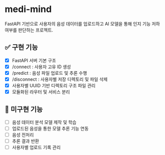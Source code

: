 # medi-mind

FastAPI 기반으로 사용자의 음성 데이터를 업로드하고 AI 모델을 통해 인지 기능 저하 여부를 판단하는 프로젝트.

## ✅ 구현 기능

- [X] FastAPI 서버 기본 구조  
- [X] /connect : 사용자 고유 ID 생성  
- [X] /predict : 음성 파일 업로드 및 추론 수행
- [X] /disconnect : 사용자별 저장 디렉토리 및 파일 삭제
- [X] 사용자별 UUID 기반 디렉토리 구조 파일 관리
- [X] 모듈화된 라우터 및 서비스 분리     

## 🚧 미구현 기능

- [ ] 음성 데이터 분석 모델 제작 및 학습  
- [ ] 업로드된 음성을 통한 모델 추론 기능 연동  
- [ ] 음성 전처리  
- [ ] 추론 결과 반환  
- [ ] 사용자별 업로드 기록 관리  
